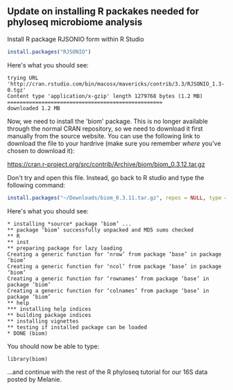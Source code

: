 ## Update on installing R packakes needed for phyloseq microbiome analysis



Install R package RJSONIO form within R Studio

```R
install.packages("RJSONIO")
```

Here's what you should see:

```
trying URL 'http://cran.rstudio.com/bin/macosx/mavericks/contrib/3.3/RJSONIO_1.3-0.tgz'
Content type 'application/x-gzip' length 1279768 bytes (1.2 MB)
==================================================
downloaded 1.2 MB
```

Now, we need to install the 'biom' package. This is no longer available through the normal CRAN repository, so we need to download it first manually from the source website. You can use the following link to download the file to your hardrive (make sure you remember *where* you've chosen to download it):

https://cran.r-project.org/src/contrib/Archive/biom/biom_0.3.12.tar.gz

Don't try and open this file. Instead, go back to R studio and type the following command:

```R
install.packages("~/Downloads/biom_0.3.11.tar.gz", repos = NULL, type = "source")
```

Here's what you should see:

```
* installing *source* package ‘biom’ ...
** package ‘biom’ successfully unpacked and MD5 sums checked
** R
** inst
** preparing package for lazy loading
Creating a generic function for ‘nrow’ from package ‘base’ in package ‘biom’
Creating a generic function for ‘ncol’ from package ‘base’ in package ‘biom’
Creating a generic function for ‘rownames’ from package ‘base’ in package ‘biom’
Creating a generic function for ‘colnames’ from package ‘base’ in package ‘biom’
** help
*** installing help indices
** building package indices
** installing vignettes
** testing if installed package can be loaded
* DONE (biom)
```



You should now be able to type:

```
library(biom)
```

…and continue with the rest of the R phyloseq tutorial for our 16S data posted by Melanie.